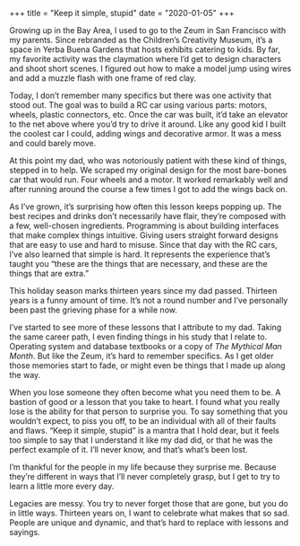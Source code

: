 +++
title = "Keep it simple, stupid"
date = "2020-01-05"
+++

Growing up in the Bay Area, I used to go to the Zeum in San Francisco with my parents. Since rebranded as the Children’s Creativity Museum, it’s a space in Yerba Buena Gardens that hosts exhibits catering to kids. By far, my favorite activity was the claymation where I’d get to design characters and shoot short scenes. I figured out how to make a model jump using wires and add a muzzle flash with one frame of red clay.

Today, I don’t remember many specifics but there was one activity that stood out. The goal was to build a RC car using various parts: motors, wheels, plastic connectors, etc. Once the car was built, it’d take an elevator to the net above where you’d try to drive it around. Like any good kid I built the coolest car I could, adding wings and decorative armor. It was a mess and could barely move.

At this point my dad, who was notoriously patient with these kind of things, stepped in to help. We scraped my original design for the most bare-bones car that would run. Four wheels and a motor. It worked remarkably well and after running around the course a few times I got to add the wings back on.

As I’ve grown, it’s surprising how often this lesson keeps popping up. The best recipes and drinks don’t necessarily have flair, they’re composed with a few, well-chosen ingredients. Programming is about building interfaces that make complex things intuitive. Giving users straight forward designs that are easy to use and hard to misuse. Since that day with the RC cars, I’ve also learned that simple is hard. It represents the experience that’s taught you “these are the things that are necessary, and these are the things that are extra.”

This holiday season marks thirteen years since my dad passed. Thirteen years is a funny amount of time. It’s not a round number and I’ve personally been past the grieving phase for a while now.

I’ve started to see more of these lessons that I attribute to my dad. Taking the same career path, I even finding things in his study that I relate to. Operating system and database textbooks or a copy of _The Mythical Man Month_. But like the Zeum, it’s hard to remember specifics. As I get older those memories start to fade, or might even be things that I made up along the way.

When you lose someone they often become what you need them to be. A bastion of good or a lesson that you take to heart. I found what you really lose is the ability for that person to surprise you. To say something that you wouldn’t expect, to piss you off, to be an individual with all of their faults and flaws. “Keep it simple, stupid” is a mantra that I hold dear, but it feels too simple to say that I understand it like my dad did, or that he was the perfect example of it. I’ll never know, and that’s what’s been lost.

I’m thankful for the people in my life because they surprise me. Because they’re different in ways that I’ll never completely grasp, but I get to try to learn a little more every day.

Legacies are messy. You try to never forget those that are gone, but you do in little ways. Thirteen years on, I want to celebrate what makes that so sad. People are unique and dynamic, and that’s hard to replace with lessons and sayings.
